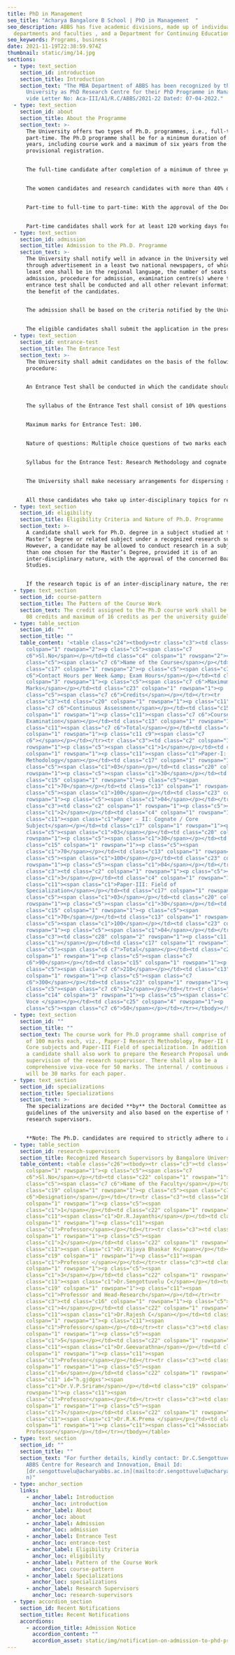 ```yaml
---
title: PhD in Management
seo_title: "Acharya Bangalore B School | PhD in Management  "
seo_description: ABBS has five academic divisions, made up of individual
  departments and faculties , and a Department for Continuing Education.
seo_keywords: Programs, business
date: 2021-11-19T22:38:59.974Z
thumbnail: static/img/14.jpg
sections:
  - type: text_section
    section_id: introduction
    section_title: Introduction
    section_text: "The MBA Department of ABBS has been recognized by the Bangalore
      University as PhD Research Centre for their PhD Programme in Management
      vide Letter No: Aca-III/A1/R.C/ABBS/2021-22 Dated: 07-04-2022."
  - type: text_section
    section_id: about
    section_title: About the Programme
    section_text: >-
      The University offers two types of Ph.D. programmes, i.e., full-time and
      part-time. The Ph.D programme shall be for a minimum duration of three
      years, including course work and a maximum of six years from the date of
      provisional registration.


      The full-time candidate after completion of a minimum of three years and maximum of five years; and every part-time candidate after completion of minimum of four years and a maximum of six years from the date of Provisional Registration, is eligible to submit the thesis.


      The women candidates and research candidates with more than 40% disability may be allowed a relaxation of two years for Ph.D. in the maximum duration. In addition, the women candidates may be provided maternity leave / child care leave only once in the entire duration of the Ph.D. programme for up to a maximum of 240 days, with fees for extension as prescribed by the University from time-to-time.


      Part-time to full-time to part-time: With the approval of the Doctoral Committee, a part-time candidate may be permitted to work on full-time basis on valid grounds. Similarly, a full-time candidate may also be permitted to work on part-time basis on valid grounds. The period such registrations shall be three years from the date of changeover or four years from the date of provisional registration, whichever is earlier.


      Part-time candidates shall work for at least 120 working days for the entire duration of the Ph.D. Course in the University PG Department / University constituent colleges / recognized research centres of the research supervisor, excluding the period of course work.
  - type: text_section
    section_id: admission
    section_title: Admission to the Ph.D. Programme
    section_text: >-
      The University shall notify well in advance in the University website and
      through advertisement in a least two national newspapers, of which at
      least one shall be in the regional language, the number of seats for
      admission, procedure for admission, examination centre(s) where the
      entrance test shall be conducted and all other relevant information for
      the benefit of the candidates.


      The admission shall be based on the criteria notified by the University, keeping in view the guidelines / norms in this regard issued by the UGC and other statutory bodies concerned, and making into account the reservation policy of the Central / State Government from time-to-time.


      The eligible candidates shall submit the application in the prescribed format to the Registrar (Evaluation) / Officer designated for the purpose in response to the notification of the University. If any Ph.D. candidate is found to have submitted fake records while securing admission to the Ph.D. course, his / her registration shall stand cancelled without any notice and may also be liable for criminal action as per the guidelines of the University.
  - type: text_section
    section_id: entrance-test
    section_title: The Entrance Test
    section_text: >-
      The University shall admit candidates on the basis of the following
      procedure:


      An Entrance Test shall be conducted in which the candidate should secure minimum qualifying marks of 50% to be eligible for Ph.D. admission. The candidates who secure less than 50% in the entrance test shall not be eligible for inclusion in the consolidated merit list under any circumstance.


      The syllabus of the Entrance Test shall consist of 10% questions on research methodology and 90% shall be subject specific. The Entrance Test shall be conducted at the Centre(s) notified in advance by the University.


      Maximum marks for Entrance Test: 100.


      Nature of questions: Multiple choice questions of two marks each (candidates will have to attempt a total of fifty (50) questions). These shall be prepared in two sets by external experts.


      Syllabus for the Entrance Test: Research Methodology and cognate / core subjects of the P.G. courses.


      The University shall make necessary arrangements for dispersing suitable remuneration for question paper setting and the conduct of the Ph.D. examination. Duration of Entrance Test: 120 minutes.


      All those candidates who take up inter-disciplinary topics for research have to compulsorily appear for the entrance test in the concerned Department where the candidate has applied. This is mandatory.
  - type: text_section
    section_id: eligibility
    section_title: Eligibility Criteria and Nature of Ph.D. Programme
    section_text: >-
      A candidate shall work for Ph.D. degree in a subject studied at the
      Master’s Degree or related subject under a recognized research supervisor.
      However, a candidate may be allowed to conduct research in a subject other
      than one chosen for the Master’s Degree, provided it is of an
      inter-disciplinary nature, with the approval of the concerned Board of
      Studies.


      If the research topic is of an inter-disciplinary nature, the research supervisor may opt for a co-supervisor (not from the same department) who shall be a recognized research supervisor of the University. However the candidate shall finalize and submit the thesis through the main research supervisor.
  - type: text_section
    section_id: course-pattern
    section_title: The Pattern of the Course Work
    section_text: The credit assigned to the Ph.D course work shall be a minimum of
      08 credits and maximum of 16 credits as per the university guidelines.
  - type: table_section
    section_id: ""
    section_title: ""
    table_content: '<table class="c24"><tbody><tr class="c3"><td class="c2"
      colspan="1" rowspan="2"><p class="c5"><span class="c7
      c6">Sl.No</span></p></td><td class="c4" colspan="1" rowspan="2"><p
      class="c5"><span class="c7 c6">Name of the Course</span></p></td><td
      class="c17" colspan="1" rowspan="2"><p class="c5"><span class="c7
      c6">Contact Hours per Week &amp; Exam Hours</span></p></td><td class="c27"
      colspan="3" rowspan="1"><p class="c5"><span class="c7 c6">Maximum
      Marks</span></p></td><td class="c23" colspan="1" rowspan="1"><p
      class="c5"><span class="c7 c6">Credits</span></p></td></tr><tr
      class="c3"><td class="c20" colspan="1" rowspan="1"><p class="c11"><span
      class="c7 c6">Continuous Assessment</span></p></td><td class="c15"
      colspan="1" rowspan="1"><p class="c11"><span class="c7 c6">Course-End
      Examination</span></p></td><td class="c13" colspan="1" rowspan="1"><p
      class="c11"><span class="c7 c6">Total</span></p></td><td class="c23"
      colspan="1" rowspan="1"><p class="c11 c9"><span class="c7
      c6"></span></p></td></tr><tr class="c3"><td class="c2" colspan="1"
      rowspan="1"><p class="c5"><span class="c1">1</span></p></td><td class="c4"
      colspan="1" rowspan="1"><p class="c11"><span class="c1">Paper-I: Research
      Methodology</span></p></td><td class="c17" colspan="1" rowspan="1"><p
      class="c5"><span class="c1">03</span></p></td><td class="c20" colspan="1"
      rowspan="1"><p class="c5"><span class="c1">30</span></p></td><td
      class="c15" colspan="1" rowspan="1"><p class="c5"><span
      class="c1">70</span></p></td><td class="c13" colspan="1" rowspan="1"><p
      class="c5"><span class="c1">100</span></p></td><td class="c23" colspan="1"
      rowspan="1"><p class="c5"><span class="c1">04</span></p></td></tr><tr
      class="c3"><td class="c2" colspan="1" rowspan="1"><p class="c5"><span
      class="c1">2</span></p></td><td class="c4" colspan="1" rowspan="1"><p
      class="c11"><span class="c1">Paper – II: Cognate / Core
      Subject</span></p></td><td class="c17" colspan="1" rowspan="1"><p
      class="c5"><span class="c1">03</span></p></td><td class="c20" colspan="1"
      rowspan="1"><p class="c5"><span class="c1">30</span></p></td><td
      class="c15" colspan="1" rowspan="1"><p class="c5"><span
      class="c1">70</span></p></td><td class="c13" colspan="1" rowspan="1"><p
      class="c5"><span class="c1">100</span></p></td><td class="c23" colspan="1"
      rowspan="1"><p class="c5"><span class="c1">04</span></p></td></tr><tr
      class="c3"><td class="c2" colspan="1" rowspan="1"><p class="c5"><span
      class="c1">3</span></p></td><td class="c4" colspan="1" rowspan="1"><p
      class="c11"><span class="c1">Paper-III: Field of
      Specialization</span></p></td><td class="c17" colspan="1" rowspan="1"><p
      class="c5"><span class="c1">03</span></p></td><td class="c20" colspan="1"
      rowspan="1"><p class="c5"><span class="c1">30</span></p></td><td
      class="c15" colspan="1" rowspan="1"><p class="c5"><span
      class="c1">70</span></p></td><td class="c13" colspan="1" rowspan="1"><p
      class="c5"><span class="c1">100</span></p></td><td class="c23" colspan="1"
      rowspan="1"><p class="c5"><span class="c1">04</span></p></td></tr><tr
      class="c3"><td class="c28" colspan="2" rowspan="1"><p class="c11 c9"><span
      class="c1"></span></p></td><td class="c17" colspan="1" rowspan="1"><p
      class="c5"><span class="c6 c7">Total</span></p></td><td class="c20"
      colspan="1" rowspan="1"><p class="c5"><span class="c7
      c6">90</span></p></td><td class="c15" colspan="1" rowspan="1"><p
      class="c5"><span class="c7 c6">210</span></p></td><td class="c13"
      colspan="1" rowspan="1"><p class="c5"><span class="c7
      c6">300</span></p></td><td class="c23" colspan="1" rowspan="1"><p
      class="c5"><span class="c7 c6">12</span></p></td></tr><tr class="c3"><td
      class="c14" colspan="3" rowspan="1"><p class="c5"><span class="c7 c6">Viva
      Voce </span></p></td><td class="c25" colspan="4" rowspan="1"><p
      class="c5"><span class="c7 c6">50</span></p></td></tr></tbody></table>'
  - type: text_section
    section_id: ""
    section_title: ""
    section_text: The course work for Ph.D programme shall comprise of three papers
      of 100 marks each, viz., Paper-I Research Methodology, Paper-II Cognate /
      Core subjects and Paper-III Field of specialization. In addition to this,
      a candidate shall also work to prepare the Research Proposal under the
      supervision of the research supervisor. There shall also be a
      comprehensive viva-voce for 50 marks. The internal / continuous assessment
      will be 30 marks for each paper.
  - type: text_section
    section_id: specializations
    section_title: Specializations
    section_text: >-
      The specializations are decided **by** the Doctoral Committee as per the
      guidelines of the university and also based on the expertise of the
      research supervisors. 


      **Note: The Ph.D. candidates are required to strictly adhere to all the procedures and requirements as prescribed in these regulations. The regulations of university in vogue shall be applicable.**
  - type: table_section
    section_id: research-supervisors
    section_title: Recognized Research Supervisors by Bangalore University
    table_content: <table class="c26"><tbody><tr class="c3"><td class="c16"
      colspan="1" rowspan="1"><p class="c5"><span class="c7
      c6">Sl.No</span></p></td><td class="c22" colspan="1" rowspan="1"><p
      class="c5"><span class="c7 c6">Name of the Faculty</span></p></td><td
      class="c19" colspan="1" rowspan="1"><p class="c5"><span class="c7
      c6">Designation</span></p></td></tr><tr class="c3"><td class="c16"
      colspan="1" rowspan="1"><p class="c5"><span
      class="c1">1</span></p></td><td class="c22" colspan="1" rowspan="1"><p
      class="c11"><span class="c1">Dr.R.Jayanthi</span></p></td><td class="c19"
      colspan="1" rowspan="1"><p class="c11"><span
      class="c1">Professor</span></p></td></tr><tr class="c3"><td class="c16"
      colspan="1" rowspan="1"><p class="c5"><span
      class="c1">2</span></p></td><td class="c22" colspan="1" rowspan="1"><p
      class="c11"><span class="c1">Dr.Vijaya Bhaskar K</span></p></td><td
      class="c19" colspan="1" rowspan="1"><p class="c11"><span
      class="c1">Professor </span></p></td></tr><tr class="c3"><td class="c16"
      colspan="1" rowspan="1"><p class="c5"><span
      class="c1">3</span></p></td><td class="c22" colspan="1" rowspan="1"><p
      class="c11"><span class="c1">Dr.Sengottuvelu C</span></p></td><td
      class="c19" colspan="1" rowspan="1"><p class="c11"><span
      class="c1">Professor and Head-Research</span></p></td></tr><tr
      class="c3"><td class="c16" colspan="1" rowspan="1"><p class="c5"><span
      class="c1">4</span></p></td><td class="c22" colspan="1" rowspan="1"><p
      class="c11"><span class="c1">Dr.Rajesh C</span></p></td><td class="c19"
      colspan="1" rowspan="1"><p class="c11"><span
      class="c1">Professor</span></p></td></tr><tr class="c3"><td class="c16"
      colspan="1" rowspan="1"><p class="c5"><span
      class="c1">5</span></p></td><td class="c22" colspan="1" rowspan="1"><p
      class="c11"><span class="c1">Dr.Geevarathna</span></p></td><td class="c19"
      colspan="1" rowspan="1"><p class="c11"><span
      class="c1">Professor</span></p></td></tr><tr class="c3"><td class="c16"
      colspan="1" rowspan="1"><p class="c5"><span
      class="c1">6</span></p></td><td class="c22" colspan="1" rowspan="1"><p
      class="c11" id="h.gjdgxs"><span
      class="c1">Dr.V.P.Sriram</span></p></td><td class="c19" colspan="1"
      rowspan="1"><p class="c11"><span
      class="c1">Professor</span></p></td></tr><tr class="c3"><td class="c16"
      colspan="1" rowspan="1"><p class="c5"><span
      class="c1">7</span></p></td><td class="c22" colspan="1" rowspan="1"><p
      class="c11"><span class="c1">Dr.R.K.Prema </span></p></td><td class="c19"
      colspan="1" rowspan="1"><p class="c11"><span class="c1">Associate
      Professor</span></p></td></tr></tbody></table>
  - type: text_section
    section_id: ""
    section_title: ""
    section_text: "For further details, kindly contact: Dr.C.Sengottuvelu, Head-
      ABBS Centre for Research and Innovation, Email Id:
      [dr.sengottuvelu@acharyabbs.ac.in](mailto:dr.sengottuvelu@acharyabbs.ac.i\
      n)"
  - type: anchor_section
    links:
      - anchor_label: Introduction
        anchor_loc: introduction
      - anchor_label: About
        anchor_loc: about
      - anchor_label: Admission
        anchor_loc: admission
      - anchor_label: Entrance Test
        anchor_loc: entrance-test
      - anchor_label: Eligibility Criteria
        anchor_loc: eligibility
      - anchor_label: Pattern of the Course Work
        anchor_loc: course-pattern
      - anchor_label: Specializations
        anchor_loc: specializations
      - anchor_label: Research Supervisors
        anchor_loc: research-supervisors
  - type: accordion_section
    section_id: Recent Notifications
    section_title: Recent Notifications
    accordions:
      - accordion_title: Admission Notice
        accordion_content: ""
        accordion_asset: static/img/notification-on-admission-to-phd-programme-of-bangalore-university.pdf
---
```

